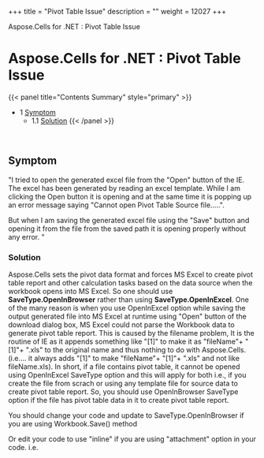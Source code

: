 +++
title = "Pivot Table Issue" 
description = "" 
weight = 12027 
+++

Aspose.Cells for .NET : Pivot Table Issue  

# Aspose.Cells for .NET : Pivot Table Issue


{{< panel title="Contents Summary" style="primary" >}}
*   1 [Symptom](#PivotTableIssue-Symptom)
    *   1.1 [Solution](#PivotTableIssue-Solution)
{{< /panel >}}
 

 

## Symptom

"I tried to open the generated excel file from the "Open" button of the IE. The excel has been generated by reading an excel template. While I am clicking the Open button it is opening and at the same time it is popping up an error message saying "Cannot open Pivot Table Source file.....".

But when I am saving the generated excel file using the "Save" button and opening it from the file from the saved path it is opening properly without any error. "

### Solution

Aspose.Cells sets the pivot data format and forces MS Excel to create pivot table report and other calculation tasks based on the data source when the workbook opens into MS Excel. So one should use **SaveType.OpenInBrowser** rather than using **SaveType.OpenInExcel**. One of the many reason is when you use OpenInExcel option while saving the output generated file into MS Excel at runtime using "Open" button of the download dialog box, MS Excel could not parse the Workbook data to generate pivot table report. This is caused by the filename problem, It is the routine of IE as it appends something like "\[1\]" to make it as "fileName"+ "\[1\]"+ ".xls" to the original name and thus nothing to do with Aspose.Cells.  (i.e.... it always adds "\[1\]" to make "fileName"+ "\[1\]"+ ".xls" and not like fileName.xls). In short, if a file contains pivot table, it cannot be opened using OpenInExcel SaveType option and this will apply for both i.e., if you create the file from scrach or using any template file for source data to create pivot table report. So, you should use OpenInBrowser SaveType option if the file has pivot table data in it to create pivot table report.

You should change your code and update to SaveType.OpenInBrowser if you are using Workbook.Save() method

Or edit your code to use "inline" if you are using "attachment" option in your code. i.e.

